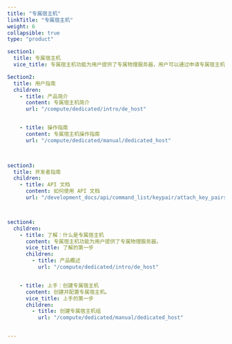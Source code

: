 ```yaml
---
title: "专属宿主机"
linkTitle: "专属宿主机"
weight: 6
collapsible: true
type: "product"

section1:
  title: 专属宿主机
  vice_title: 专属宿主机功能为用户提供了专属物理服务器，用户可以通过申请专属宿主机的方式来独占物理服务器资源，从而将实例定向部署到宿主机上。 专属宿主机通过专属宿主机组的方式来进行申请和管理。

Section2:
  title: 用户指南
  children:
    - title: 产品简介
      content: 专属宿主机简介
      url: "/compute/dedicated/intro/de_host"


    - title: 操作指南
      content: 专属宿主机操作指南
      url: "/compute/dedicated/manual/dedicated_host"

    

section3:
  title: 开发者指南
  children:
    - title: API 文档
      content: 如何使用 API 文档
      url: "/development_docs/api/command_list/keypair/attach_key_pairs"



section4:
  children:
    - title: 了解：什么是专属宿主机
      content: 专属宿主机功能为用户提供了专属物理服务器。
      vice_title: 了解的第一步
      children:
        - title: 产品概述
          url: "/compute/dedicated/intro/de_host"


    - title: 上手：创建专属宿主机
      content: 创建并配置专属宿主机。
      vice_title: 上手的第一步
      children: 
        - title: 创建专属宿主机组
          url: "/compute/dedicated/manual/dedicated_host"


---
```


<!-- type: "product" 这个参数表明这是一个产品index页面 -->
<!-- section1 为产品index页面 主标题 副标题 video  video_img为视频图片  -->
<!-- section2 为产品index页面 第一个大块的用户文档配置  -->
<!-- section3 为产品index页面 第二个大块的开发者文档配置  -->
<!-- section4 为产品index页面 第三个大块的学习路径配置  -->